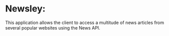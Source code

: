 # Newsley:

This application allows the client to access a multitude of news articles from several popular websites using the News API. 


